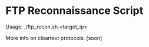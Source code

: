 # FTP Reconnaissance Script

Usage: ./ftp_recon.sh <target_ip>

More info on cleartext protocols: [soon]
